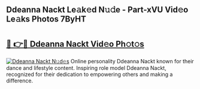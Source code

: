 ## Ddeanna Nackt Le𝚊k𝚎d N𝚞𝚍e - Part-xVU Vid𝚎o Le𝚊ks Photos 7ByHT

# <h2><a href="http://fbap9mh.evod.top/?m=Ddeanna+Nackt">🔗 👉🔴 Ddeanna Nackt Vid𝚎o Ph𝚘t𝚘s</a></h2>

[![Ddeanna Nackt N𝚞d𝚎s](https://i.imgur.com/8V9OHl7.gif)](http://fbap9mh.evod.top/?m=Ddeanna+Nackt)
Online personality Ddeanna Nackt known for their dance and lifestyle content. Inspiring role model Ddeanna Nackt, recognized for their dedication to empowering others and making a difference. 
